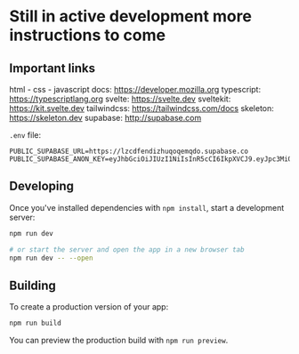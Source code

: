 # Still in active development more instructions to come

## Important links
html - css - javascript docs: https://developer.mozilla.org
typescript: https://typescriptlang.org
svelte: https://svelte.dev
sveltekit: https://kit.svelte.dev
tailwindcss: https://tailwindcss.com/docs
skeleton: https://skeleton.dev
supabase: http://supabase.com

``.env`` file:
```
PUBLIC_SUPABASE_URL=https://lzcdfendizhuqoqemqdo.supabase.co
PUBLIC_SUPABASE_ANON_KEY=eyJhbGciOiJIUzI1NiIsInR5cCI6IkpXVCJ9.eyJpc3MiOiJzdXBhYmFzZSIsInJlZiI6Imx6Y2RmZW5kaXpodXFvcWVtcWRvIiwicm9sZSI6ImFub24iLCJpYXQiOjE2NzIxMDgwNTMsImV4cCI6MTk4NzY4NDA1M30.unyb2WJx5YNFBP3rihYbzP2NYYs8aknymDsnqdgMWes
```

## Developing

Once you've installed dependencies with `npm install`, start a development server:

```bash
npm run dev

# or start the server and open the app in a new browser tab
npm run dev -- --open
```

## Building

To create a production version of your app:

```bash
npm run build
```

You can preview the production build with `npm run preview`.
